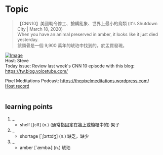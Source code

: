 # Topic

> 【CNN10】美國勒令停工、搶購亂象、世界上最小的鳥類 (It's Shutdown City | March 18, 2020) <br>
> When you have an animal preserved in amber, it looks like it just died yesterday. <br>
> 該頭骨是一個 9,900 萬年的琥珀中找到的，於孟買發現。 <br>

[![Image](https://cdn.voicetube.com/assets/thumbnails/hok6fgJ-rvk.jpg)](https://www.youtube.com/embed/hok6fgJ-rvk?rel=0&showinfo=0&cc_load_policy=0&controls=1&autoplay=1&iv_load_policy=3&playsinline=1&wmode=transparent&start=493&end=499&enablejsapi=1&origin=https://tw.voicetube.com&widgetid=1)<br>
Host: Steve 
<br>Today issue: Review last week's CNN 10 episode with this blog: https://tw.blog.voicetube.com/

Pixel Meditations Podcast: https://thepixelmeditations.wordpress.com/
<br>
[Host record](https://cdn.voicetube.com/tmp/everyday_records/stephen_vt_44701/4103.mp3)
<br><br>
## learning points
1. _
	* shelf [ʃɛlf] (n.) (通常指固定在牆上或櫥櫃中的) 架子
2. _
	* shortage   [ˋʃɔrtɪdʒ] (n.) 缺乏，缺少
3. _
	* amber  [ˋæmbɚ] (n.) 琥珀
